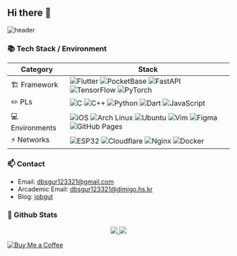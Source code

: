 ## Hi there 👋

![header](https://capsule-render.vercel.app/api?type=waving&height=310&color=gradient&text=Hi%20there,%20I'm%20Yoon%20Hyuk%20👋)

### 📚 Tech Stack / Environment

| Category        | Stack |
|-----------------|-------|
| 🏗 Framework    | ![Flutter](https://img.shields.io/badge/Flutter-02569B?logo=flutter&logoColor=white) ![PocketBase](https://img.shields.io/badge/PocketBase-1E1E1E?logo=databricks&logoColor=white) ![FastAPI](https://img.shields.io/badge/FastAPI-009688?logo=fastapi&logoColor=white) ![TensorFlow](https://img.shields.io/badge/TensorFlow-FF6F00?logo=tensorflow&logoColor=white) ![PyTorch](https://img.shields.io/badge/PyTorch-EE4C2C?logo=pytorch&logoColor=white) |
| ✏️ PLs         | ![C](https://img.shields.io/badge/C-A8B9CC?logo=c&logoColor=white) ![C++](https://img.shields.io/badge/C++-00599C?logo=cplusplus&logoColor=white) ![Python](https://img.shields.io/badge/Python-3776AB?logo=python&logoColor=white) ![Dart](https://img.shields.io/badge/Dart-0175C2?logo=dart&logoColor=white) ![JavaScript](https://img.shields.io/badge/JavaScript-F7DF1E?logo=javascript&logoColor=black) |
| 💻 Environments | ![iOS](https://img.shields.io/badge/iOS-000000?logo=apple&logoColor=white) ![Arch Linux](https://img.shields.io/badge/Arch_Linux-1793D1?logo=archlinux&logoColor=white) ![Ubuntu](https://img.shields.io/badge/Ubuntu-E95420?logo=ubuntu&logoColor=white) ![Vim](https://img.shields.io/badge/Vim-019733?logo=vim&logoColor=white) ![Figma](https://img.shields.io/badge/Figma-F24E1E?logo=figma&logoColor=white) ![GitHub Pages](https://img.shields.io/badge/GitHub_Pages-222222?logo=githubpages&logoColor=white) |
| ⚡ Networks     | ![ESP32](https://img.shields.io/badge/ESP32-000000?logo=espressif&logoColor=white) ![Cloudflare](https://img.shields.io/badge/Cloudflare-F38020?logo=cloudflare&logoColor=white) ![Nginx](https://img.shields.io/badge/Nginx-009639?logo=nginx&logoColor=white) ![Docker](https://img.shields.io/badge/Docker-2496ED?logo=docker&logoColor=white) |

### 📫 Contact

- Email: dbsgur123321@gmail.com
- Arcademic Email: dbsgur123321@dimigo.hs.kr
- Blog: [jobgut](https://snowman0919.site)

### 🔭 Github Stats

<div align="center">
<a href="https://github.com/anuraghazra/github-readme-stats">
  <img src="https://github-readme-stats.vercel.app/api?username=snowman0919&show_icons=true&theme=github_dark&hide_border=true&include_all_commits=true" />
</a>
<a href="https://github.com/anuraghazra/github-readme-stats">
  <img src="https://github-readme-stats.vercel.app/api/top-langs/?username=snowman0919&langs_count=8&layout=compact&theme=github_dark&hide_border=true" />
</a>
</div>

[![Buy Me a Coffee](https://img.shields.io/badge/Buy%20Me%20a%20Coffee-FFDD00?style=for-the-badge&logo=buymeacoffee&logoColor=000000)](https://buymeacoffee.com/<your-id>)

<!--
**snowman0919/snowman0919** is a ✨ _special_ ✨ repository because its `README.md` (this file) appears on your GitHub profile.

Here are some ideas to get you started:

- 🔭 I’m currently working on ...
- 🌱 I’m currently learning ...
- 👯 I’m looking to collaborate on ...
- 🤔 I’m looking for help with ...
- 💬 Ask me about ...
- 📫 How to reach me: ...
- 😄 Pronouns: ...
- ⚡ Fun fact: ...
-->
